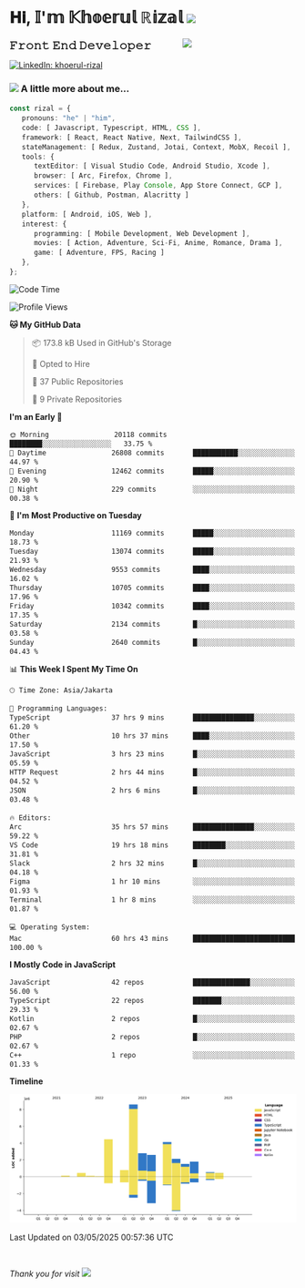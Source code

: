 <h1> 𝐇𝐢, 𝕀'𝕞 𝕂𝕙𝕠𝕖𝕣𝕦𝕝 ℝ𝕚𝕫𝕒𝕝 <img src="https://media.giphy.com/media/mGcNjsfWAjY5AEZNw6/giphy.gif" width="50"></h1>
<img align='right' src="https://media.giphy.com/media/v1.Y2lkPTc5MGI3NjExOWI2ajR2NGJubzBsZHFuaHMwajRrcDNsNXJwOG8yb3F0NjhkNXF4OSZlcD12MV9pbnRlcm5hbF9naWZfYnlfaWQmY3Q9cw/fkZukR450RQ1qnGaq9/giphy.gif" width="200">
<strong style="font-size:20px;">𝙵𝚛𝚘𝚗𝚝 𝙴𝚗𝚍 𝙳𝚎𝚟𝚎𝚕𝚘𝚙𝚎𝚛</strong>
</p></em>

[![LinkedIn: khoerul-rizal](https://img.shields.io/badge/khoerul--rizal-blue?style=flat-square&logo=Linkedin&logoColor=white&link=https://www.linkedin.com/in/khoerul-rizal/)](https://www.linkedin.com/in/khoerul-rizal/)

### <img src="https://media.giphy.com/media/VgCDAzcKvsR6OM0uWg/giphy.gif" width="50"> A little more about me...

```typescript
const rizal = {
   pronouns: "he" | "him",
   code: [ Javascript, Typescript, HTML, CSS ],
   framework: [ React, React Native, Next, TailwindCSS ],
   stateManagement: [ Redux, Zustand, Jotai, Context, MobX, Recoil ],
   tools: {
      textEditor: [ Visual Studio Code, Android Studio, Xcode ],
      browser: [ Arc, Firefox, Chrome ],
      services: [ Firebase, Play Console, App Store Connect, GCP ],
      others: [ Github, Postman, Alacritty ]
   },
   platform: [ Android, iOS, Web ],
   interest: {
      programming: [ Mobile Development, Web Development ],
      movies: [ Action, Adventure, Sci-Fi, Anime, Romance, Drama ],
      game: [ Adventure, FPS, Racing ]
   },
};
```

<!--START_SECTION:waka-->
![Code Time](http://img.shields.io/badge/Code%20Time-2%2C719%20hrs%2055%20mins-blue)

![Profile Views](http://img.shields.io/badge/Profile%20Views-0-blue)

**🐱 My GitHub Data** 

> 📦 173.8 kB Used in GitHub's Storage 
 > 
> 💼 Opted to Hire
 > 
> 📜 37 Public Repositories 
 > 
> 🔑 9 Private Repositories 
 > 
**I'm an Early 🐤** 

```text
🌞 Morning                20118 commits       ████████░░░░░░░░░░░░░░░░░   33.75 % 
🌆 Daytime                26808 commits       ███████████░░░░░░░░░░░░░░   44.97 % 
🌃 Evening                12462 commits       █████░░░░░░░░░░░░░░░░░░░░   20.90 % 
🌙 Night                  229 commits         ░░░░░░░░░░░░░░░░░░░░░░░░░   00.38 % 
```
📅 **I'm Most Productive on Tuesday** 

```text
Monday                   11169 commits       █████░░░░░░░░░░░░░░░░░░░░   18.73 % 
Tuesday                  13074 commits       █████░░░░░░░░░░░░░░░░░░░░   21.93 % 
Wednesday                9553 commits        ████░░░░░░░░░░░░░░░░░░░░░   16.02 % 
Thursday                 10705 commits       ████░░░░░░░░░░░░░░░░░░░░░   17.96 % 
Friday                   10342 commits       ████░░░░░░░░░░░░░░░░░░░░░   17.35 % 
Saturday                 2134 commits        █░░░░░░░░░░░░░░░░░░░░░░░░   03.58 % 
Sunday                   2640 commits        █░░░░░░░░░░░░░░░░░░░░░░░░   04.43 % 
```


📊 **This Week I Spent My Time On** 

```text
🕑︎ Time Zone: Asia/Jakarta

💬 Programming Languages: 
TypeScript               37 hrs 9 mins       ███████████████░░░░░░░░░░   61.20 % 
Other                    10 hrs 37 mins      ████░░░░░░░░░░░░░░░░░░░░░   17.50 % 
JavaScript               3 hrs 23 mins       █░░░░░░░░░░░░░░░░░░░░░░░░   05.59 % 
HTTP Request             2 hrs 44 mins       █░░░░░░░░░░░░░░░░░░░░░░░░   04.52 % 
JSON                     2 hrs 6 mins        █░░░░░░░░░░░░░░░░░░░░░░░░   03.48 % 

🔥 Editors: 
Arc                      35 hrs 57 mins      ███████████████░░░░░░░░░░   59.22 % 
VS Code                  19 hrs 18 mins      ████████░░░░░░░░░░░░░░░░░   31.81 % 
Slack                    2 hrs 32 mins       █░░░░░░░░░░░░░░░░░░░░░░░░   04.18 % 
Figma                    1 hr 10 mins        ░░░░░░░░░░░░░░░░░░░░░░░░░   01.93 % 
Terminal                 1 hr 8 mins         ░░░░░░░░░░░░░░░░░░░░░░░░░   01.87 % 

💻 Operating System: 
Mac                      60 hrs 43 mins      █████████████████████████   100.00 % 
```

**I Mostly Code in JavaScript** 

```text
JavaScript               42 repos            ██████████████░░░░░░░░░░░   56.00 % 
TypeScript               22 repos            ███████░░░░░░░░░░░░░░░░░░   29.33 % 
Kotlin                   2 repos             █░░░░░░░░░░░░░░░░░░░░░░░░   02.67 % 
PHP                      2 repos             █░░░░░░░░░░░░░░░░░░░░░░░░   02.67 % 
C++                      1 repo              ░░░░░░░░░░░░░░░░░░░░░░░░░   01.33 % 
```



**Timeline**

![Lines of Code chart](https://raw.githubusercontent.com/khoerulrizal/khoerulrizal/main/assets/bar_graph.png)


 Last Updated on 03/05/2025 00:57:36 UTC
<!--END_SECTION:waka-->
</details>
<br/>

<em>Thank you for visit</em> <img src="https://media.giphy.com/media/v1.Y2lkPTc5MGI3NjExcHdvNm1qZWtjaGw0ZjdwM3Z3NnY2dHlueTVuODBta2FiY20wM2YybSZlcD12MV9pbnRlcm5hbF9naWZfYnlfaWQmY3Q9cw/tV25tpdKqdFa9x81k2/giphy.gif" width="40">
